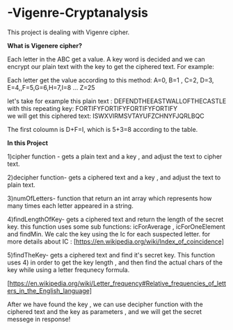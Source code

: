 # -Vigenre-Cryptanalysis

This project is dealing with Vigenre cipher.

**What is Vigenere cipher?**

Each letter in the ABC get a value. A key word is decided and we can encrypt our plain text with the key to get the ciphered text.
For example:

Each letter get the value according to this method:
A=0, B=1 , C=2, D=3, E=4,,F=5,G=6,H=7,I=8 ... Z=25

let's take for example this plain text : DEFENDTHEEASTWALLOFTHECASTLE                                                      
with this repeating key:                 FORTIFYFORTIFYFORTIFYFORTIFY                                                       
we will get this ciphered text:          ISWXVIRMSVTAYUFZCHNYFJQRLBQC

The first coloumn is D+F=I, which is 5+3=8 according to the table.

**In this Project**

1)cipher function - gets a plain text and a key , and adjust the text to cipher text.

2)decipher function- gets a ciphered text and a key , and adjust the text to plain text. 

3)numOfLetters- function that return an int array which represents how many times each letter appeared in a string.

4)findLengthOfKey- gets a ciphered text and return the length of the secret key.
this function uses some sub functions: icForAverage , icForOneElement and findMin.
We calc the key using the Ic for each suspected letter.
for more details about IC :
[https://en.wikipedia.org/wiki/Index_of_coincidence]

5)findTheKey- gets a ciphered text and find it's secret key.
This function uses 4) in order to get the key length , and then find the actual chars of the key while using
a letter frequnecy formula.

[https://en.wikipedia.org/wiki/Letter_frequency#Relative_frequencies_of_letters_in_the_English_language]

After we have found the key , we can use decipher function with the ciphered text and the key as parameters , and we will get the secret messege in response!

